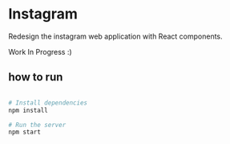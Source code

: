 # Instagram

Redesign the instagram web application with React components.

Work In Progress :)

## how to run

```sh

# Install dependencies
npm install

# Run the server
npm start

```